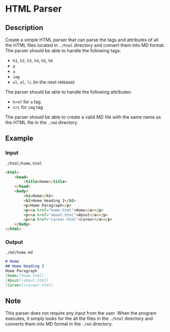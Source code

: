 # HTML Parser
## Description
Create a simple HTML parser that can parse the tags and attributes of all the HTML files located in `./html` directory and convert them into MD format. The parser should be able to handle the following tags:
- `h1`, `h2`, `h3`, `h4`, `h5`, `h6`
- `p`
- `a`
- `img`
- `ul`, `ol`, `li` (in the next release)

The parser should be able to handle the following attributes:
- `href` for `a` tag
- `src` for `img` tag

The parser should be able to create a valid MD file with the same name as the HTML file in the `./md` directory.

## Example
### Input
`./html/home.html`
```html
<html>
    <head>
        <title>Home</title>
    </head>
    <body>
        <h1>Home</h1>
        <h2>Home Heading 2</h2>
        <p>Home Paragraph</p>
        <p><a href="home.html">Home</a></p>
        <p><a href="about.html">About</a></p>
        <p><a href="career.html">Career</a></p>
    </body>
</html>
```

### Output
`./md/home.md`
```markdown
# Home
## Home Heading 2
Home Paragraph
[Home](home.html)
[About](about.html)
[Career](career.html)
```

## Note
This parser does not require any input from the user. When the program executes, it simply looks for the all the files in the `./html` directory and converts them into MD format in the `./md` directory.